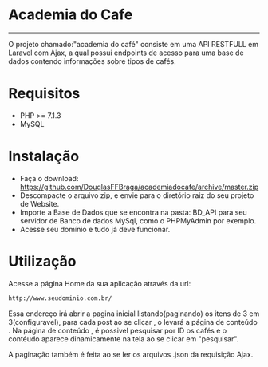 # Academia do Cafe 
---
O projeto chamado:"academia do café" consiste em uma API RESTFULL em Laravel com Ajax, a qual possui endpoints de acesso para uma base de dados contendo informações sobre tipos de cafés.
# Requisitos
* PHP >= 7.1.3
* MySQL
# Instalação 
* Faça o download: https://github.com/DouglasFFBraga/academiadocafe/archive/master.zip
* Descompacte o arquivo zip, e envie  para o diretório raiz do seu projeto de Website.
* Importe a Base de Dados que se encontra na pasta: BD_API para seu servidor de Banco de dados MySql, como o PHPMyAdmin por exemplo.
* Acesse seu domínio e tudo já deve funcionar.

# Utilização
Acesse a página Home da sua aplicação através da url:
```sh
http://www.seudominio.com.br/
```
Essa endereço irá abrir a pagina inicial listando(paginando) os itens de 3 em 3(configuravel), para cada post ao se clicar , o levará a página de conteúdo .
Na página de conteúdo , é possivel pesquisar por ID os cafés e o contéudo aparece dinamicamente na tela ao se clicar em "pesquisar".

A paginação também é feita ao se ler os arquivos .json da requisição Ajax.
